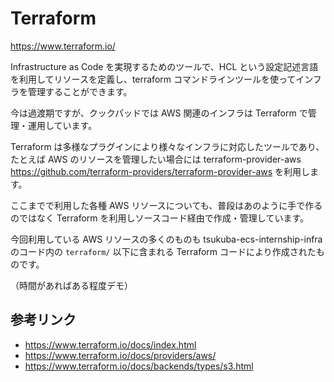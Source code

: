 # Terraform
<https://www.terraform.io/>

Infrastructure as Code を実現するためのツールで、HCL という設定記述言語を利用してリソースを定義し、terraform コマンドラインツールを使ってインフラを管理することができます。

今は過渡期ですが、クックパッドでは AWS 関連のインフラは Terraform で管理・運用しています。

Terraform は多様なプラグインにより様々なインフラに対応したツールであり、たとえば AWS のリソースを管理したい場合には terraform-provider-aws <https://github.com/terraform-providers/terraform-provider-aws> を利用します。

ここまでで利用した各種 AWS リソースについても、普段はあのように手で作るのではなく Terraform を利用しソースコード経由で作成・管理しています。

今回利用している AWS リソースの多くのものも tsukuba-ecs-internship-infra のコード内の `terraform/` 以下に含まれる Terraform コードにより作成されたものです。

（時間があればある程度デモ）

## 参考リンク
- <https://www.terraform.io/docs/index.html>
- <https://www.terraform.io/docs/providers/aws/>
- <https://www.terraform.io/docs/backends/types/s3.html>

